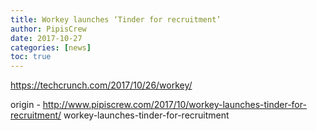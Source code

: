 ```yaml
---
title: Workey launches ‘Tinder for recruitment’
author: PipisCrew
date: 2017-10-27
categories: [news]
toc: true
---
```


https://techcrunch.com/2017/10/26/workey/

origin - http://www.pipiscrew.com/2017/10/workey-launches-tinder-for-recruitment/ workey-launches-tinder-for-recruitment